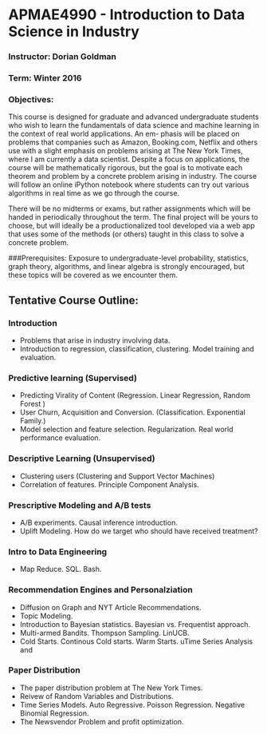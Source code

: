 # APMAE4990 - Introduction to Data Science in Industry

### Instructor: Dorian Goldman
### Term: Winter 2016

### Objectives: 
This course is designed for graduate and advanced undergraduate students who wish to learn the fundamentals of data science and machine learning in the context of real world applications. An em- phasis will be placed on problems that companies such as Amazon, Booking.com, Netflix and others use with a slight emphasis on problems arising at The New York Times, where I am currently a data scientist. Despite a focus on applications, the course will be mathematically rigorous, but the goal is to motivate each theorem and problem by a concrete problem arising in industry. The course will follow an online iPython notebook where students can try out various algorithms in real time as we go through the course.

There will be no midterms or exams, but rather assignments which will be handed in periodically throughout the term. The final project will be yours to choose, but will ideally be a productionalized tool developed via a web app that uses some of the methods (or others) taught in this class to solve a concrete problem.

###Prerequisites:
 Exposure to undergraduate-level probability, statistics, graph theory, algorithms, and linear algebra is strongly encouraged, but these topics will be covered as we encounter them.## Tentative Course Outline:
### Introduction- Problems that arise in industry involving data.- Introduction to regression, classification, clustering. Model training and evaluation.
###  Predictive learning (Supervised)
- Predicting Virality of Content (Regression. Linear Regression,Random Forest )- User Churn, Acquisition and Conversion. (Classification. Exponential Family.)- Model selection and feature selection. Regularization. Real world performance evaluation.### Descriptive Learning (Unsupervised)- Clustering users (Clustering and Support Vector Machines)- Correlation of features. Principle Component Analysis.### Prescriptive Modeling and A/B tests- A/B experiments. Causal inference introduction.- Uplift Modeling. How do we target who should have received treatment?### Intro to Data Engineering- Map Reduce. SQL. Bash.### Recommendation Engines and Personalziation- Diffusion on Graph and NYT Article Recommendations.- Topic Modeling.- Introduction to Bayesian statistics. Bayesian vs. Frequentist approach.- Multi-armed Bandits. Thompson Sampling. LinUCB.- Cold Starts. Continous Cold starts. Warm Starts. uTime Series Analysis and 

### Paper Distribution
- The paper distribution problem at The New York Times.- Reivew of Random Variables and Distributions.- Time Series Models. Auto Regressive. Poisson Regression. Negative Binomial Regression.- The Newsvendor Problem and profit optimization.
